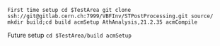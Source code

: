 `First time setup
cd $TestArea
git clone ssh://git@gitlab.cern.ch:7999/VBFInv/STPostProcessing.git source/
mkdir build;cd build
acmSetup AthAnalysis,21.2.35
acmCompile `

Future setup 
`cd $TestArea/build
acmSetup`

